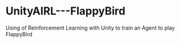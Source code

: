 # UnityAIRL---FlappyBird
Using of Reinforcement Learning with Unity to train an Agent to play FlappyBird
